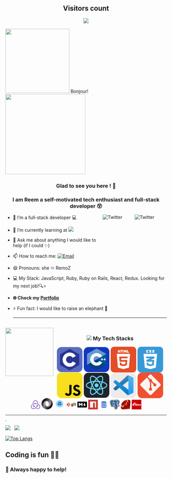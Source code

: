 <!-- <p align="center"> <img src="https://octodex.github.com/images/daftpunktocat-thomas.gif" height="160px" width="160px"> -->

<p align="center"> 
  <h2 align="center">Visitors count</h2>
</p>
<p align = "center">
  <img src="https://profile-counter.glitch.me/Reem-lab/count.svg" />
</p>

<!-- <img src="https://enzjb729uoc89sx.m.pipedream.net" alt="Most Active GitHub User Rank" align="right">  -->
  
   <img  src="https://raw.githubusercontent.com/BhuvaneshHingal/BhuvaneshHingal/master/icon/GITHey.gif" width="200px" height="200px"> Bonjour! <img src="https://raw.githubusercontent.com/BhuvaneshHingal/BhuvaneshHingal/master/icon/Olaf.gif" width="250px" height="250px">
<!--   [![Open Source Love](https://badges.frapsoft.com/os/v2/open-source.svg?v=103)](https://github.com/Reem-lab) -->


 <h3 align="center" > Glad to see you here ! 🤩 </h3>  
 <h3 align="center" > I am Reem a self-motivated tech enthusiast and full-stack developer 😲 </h3>


<!--       [see Readme] (https://reem-lab.github.io/Github-Profile-README/) -->
    


<!-- **Reem-lab/Reem-lab** is a ✨ _special_ ✨ repository because its `README.md` (this file) appears on your GitHub profile. -->

<a href="https://twitter.com/Rem79940127" target="_blank"><img src="https://cdn2.iconfinder.com/data/icons/social-media-2199/64/social_media_isometric_6-twitter-512.png" height="100px" width="100px" alt="Twitter" align="right"></a><a href="https://www.linkedin.com/in/reem-janina-ab74ab21a/" target="_blank"><img src="https://cdn2.iconfinder.com/data/icons/social-media-2199/64/social_media_isometric_14-linkedin-512.png" height="100px" width="100px" alt="Twitter" align="right"></a>

- 🔭 I’m a full-stack developer  💻
- 🌱 I’m currently learning at ![](https://img.shields.io/badge/Microverse-blueviolet)
- 💬 Ask me about anything I would like to help (if I could ✨)
- 📫 How to reach me: <a href="mailto:janinareem@gmail.com" target="_blank"><img src="https://icons.iconarchive.com/icons/wwalczyszyn/android-style-honeycomb/64/GMail-icon.png" width="35" alt="Email"></a>
- 😄 Pronouns: she ♾️ RemoZ
- 💻 My Stack: JavaScript, Ruby, Ruby on Rails, React, Redux. Looking for my next job!🔍⭐
- **🌐 Check my [Portfolio](https://reem-lab.github.io/MyPortfolio/)**
- ⚡ Fun fact: I would like to raise an elephant 🐘
    
    <hr>
    
<br> 
  <img align="left" width="150px" height="150px" src="https://octocat-generator-assets.githubusercontent.com/my-octocat-1608216254364.png">
<h3 align="center">
 <img src="https://media.giphy.com/media/j2pOGeGYKe2xCCKwfi/giphy.gif" width="40"> My Tech Stacks
</h3>

<p align="center">
 <img align="center" src="assets/c.svg" alt="c"/>
 <img align="center" src="assets/c++.svg" alt="c++"/>
 <img align="center" src="assets/html.svg" alt="html"/>
 <img align="center" src="assets/css.svg" alt="Terminal"/>
 <img align="center" src="assets/javascript.svg" alt="Terminal"/>
 <img align="center" src="assets/react.svg" alt="react"/>
 <img align="center" src="assets/vscode.svg" alt="vscode"/>
 <img align="center" src="assets/git.svg" alt="git"/>
<code><img height="30" src="https://raw.githubusercontent.com/github/explore/80688e429a7d4ef2fca1e82350fe8e3517d3494d/topics/redux/redux.png"></code>
    <code><img height="35" src="https://raw.githubusercontent.com/github/explore/80688e429a7d4ef2fca1e82350fe8e3517d3494d/topics/json/json.png"></code>
    <code><img height="35" src="https://raw.githubusercontent.com/github/explore/80688e429a7d4ef2fca1e82350fe8e3517d3494d/topics/webpack/webpack.png"></code>
    <code><img height="30" src="https://raw.githubusercontent.com/github/explore/80688e429a7d4ef2fca1e82350fe8e3517d3494d/topics/git/git.png"></code>
    <code><img height="30" src="https://raw.githubusercontent.com/github/explore/80688e429a7d4ef2fca1e82350fe8e3517d3494d/topics/markdown/markdown.png"></code>
    <code><img height="30" src="https://raw.githubusercontent.com/github/explore/80688e429a7d4ef2fca1e82350fe8e3517d3494d/topics/npm/npm.png"></code>
  <code><img height="30" src="https://raw.githubusercontent.com/github/explore/80688e429a7d4ef2fca1e82350fe8e3517d3494d/topics/sql/sql.png"></code>
    <code><img height="30" src="https://raw.githubusercontent.com/github/explore/80688e429a7d4ef2fca1e82350fe8e3517d3494d/topics/postgresql/postgresql.png"></code>
    <code><img height="30" src="https://raw.githubusercontent.com/github/explore/80688e429a7d4ef2fca1e82350fe8e3517d3494d/topics/ruby/ruby.png"></code>
    <code><img height="30" src="https://raw.githubusercontent.com/github/explore/80688e429a7d4ef2fca1e82350fe8e3517d3494d/topics/rails/rails.png"></code>
</p>

<hr>
<!-- <h3 align="center">
<img src="https://raw.githubusercontent.com/akasrai/akasrai/master/assets/stack-hills.png" alt="stacks"/>
</h3> -->
`
<!--  ![Anurag's GitHub stats](https://github-readme-stats.vercel.app/api?username=Reem-lab&show_icons=true&theme=radical)  -->
  <div>  
<img width="380" src="https://github-readme-stats.vercel.app/api?username=Reem-lab&show_icons=true&theme=radical"/> &nbsp;
 <img width="380" src="http://github-readme-streak-stats.herokuapp.com?user=Reem-lab&theme=radical&date_format=M%20j%5B%2C%20Y%5D"/>
 </div>
 
[![Top Langs](https://github-readme-stats.vercel.app/api/top-langs/?username=Reem-lab)](https://github.com/Reem-lab)



<!-- <img align="left" height="280" width="400" src="https://media.giphy.com/media/3o7qE1YN7aBOFPRw8E/giphy.gif"> -->


<!--   <img align="left" width="250px" height="250px" src="https://octocat-generator-assets.githubusercontent.com/my-octocat-1608216254364.png"> -->


## Coding is fun 🤩💝
### :handshake: Always happy to help!

<!-- 
[![Top Langs](https://github-readme-stats.vercel.app/api/top-langs/?username=Reem-lab)](https://github.com/Reem-lab) -->

